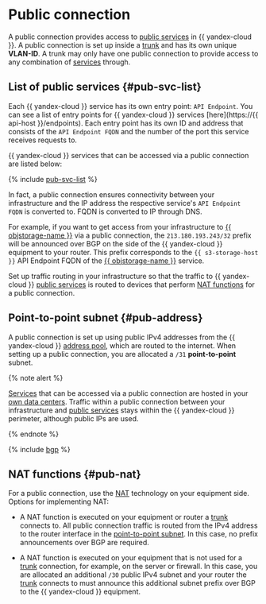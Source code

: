 # Public connection

A public connection provides access to [public services](#pub-svc-list) in {{ yandex-cloud }}. A public connection is set up inside a [trunk](./trunk.md) and has its own unique **VLAN-ID**. A trunk may only have one public connection to provide access to any combination of [services](#pub-svc-list) through.

## List of public services {#pub-svc-list}

Each {{ yandex-cloud }} service has its own entry point: `API Endpoint`. You can see a list of entry points for {{ yandex-cloud }} services [here](https://{{ api-host }}/endpoints). Each entry point has its own ID and address that consists of the `API Endpoint FQDN` and the number of the port this service receives requests to.

{{ yandex-cloud }} services that can be accessed via a public connection are listed below:

{% include [pub-svc-list](../../_includes/interconnect/pub-svc-list.md) %}

In fact, a public connection ensures connectivity between your infrastructure and the IP address the respective service's `API Endpoint FQDN` is converted to. FQDN is converted to IP through DNS.

For example, if you want to get access from your infrastructure to [{{ objstorage-name }}](../../storage/) via a public connection, the `213.180.193.243/32` prefix will be announced over BGP on the side of the {{ yandex-cloud }} equipment to your router. This prefix corresponds to the `{{ s3-storage-host }}` API Endpoint FQDN of the [{{ objstorage-name }}](../../storage/) service.

Set up traffic routing in your infrastructure so that the traffic to {{ yandex-cloud }} [public services](#pub-svc-list) is routed to devices that perform [NAT functions](#pub-nat) for a public connection.


## Point-to-point subnet {#pub-address}

A public connection is set up using public IPv4 addresses from the {{ yandex-cloud }} [address pool](../../vpc/concepts/ips.md), which are routed to the internet. When setting up a public connection, you are allocated a `/31` **point-to-point** subnet.

{% note alert %}

[Services](#pub-svc-list) that can be accessed via a public connection are hosted in your [own data centers](../../overview/concepts/geo-scope.md). Traffic within a public connection between your infrastructure and [public services](#pub-svc-list) stays within the {{ yandex-cloud }} perimeter, although public IPs are used.

{% endnote %}

{% include [bgp](../../_includes/interconnect/bgp.md) %}

## NAT functions {#pub-nat}

For a public connection, use the [NAT](https://en.wikipedia.org/wiki/Network_address_translation) technology on your equipment side. Options for implementing NAT:

* A NAT function is executed on your equipment or router a [trunk](./trunk.md) connects to. All public connection traffic is routed from the IPv4 address to the router interface in the [point-to-point subnet](#pub-address). In this case, no prefix announcements over BGP are required.

* A NAT function is executed on your equipment that is not used for a [trunk](./trunk.md) connection, for example, on the server or firewall. In this case, you are allocated an additional `/30` public IPv4 subnet and your router the [trunk](./trunk.md) connects to must announce this additional subnet prefix over BGP to the {{ yandex-cloud }} equipment.


